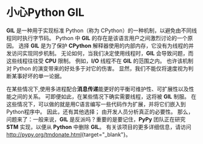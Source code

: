 # 小心Python GIL

**GIL** 是一种用于实现标准 Python（称为 CPython）的一种机制，以避免由不同线程同时执行字节码。 Python 中 **GIL** 的存在是该语言用户之间激烈讨论的一个原因。 选择 **GIL** 是为了保护 **CPython** 解释器使用的内部内存，它没有为线程的并发访问实现同步机制。 无论如何，当我们决定使用线程时，**GIL** 会导致问题，而这些线程往往受 **CPU** 限制。 例如，**I/O** 线程不在 **GIL** 的范围之内。 也许该机制对 Python 的演变带来的好处多于对它的伤害。 显然，我们不能仅将速度视为判断某事好坏的单一论据。

在某些情况下,使用多进程配合**消息传递**能更好的平衡可维护性、可扩展性以及性能之间的关系。 可即便如此，在某些情况下确实需要线程，这将被 **GIL** 制服。 在这些情况下，可以做的就是用C语言编写一些代码作为扩展，并将它们嵌入到Python程序中。 因此，还有其他选择； 由开发人员分析真正的必要性。 那么，问题来了：一般来说，**GIL** 是反派吗？重要的是要记住，**PyPy** 团队正在研究 **STM** 实现，以便从 **Python** 中删除 **GIL**。 有关该项目的更多详细信息，请访问 <http://pypy.org/tmdonate.html>{target="_blank"}。
